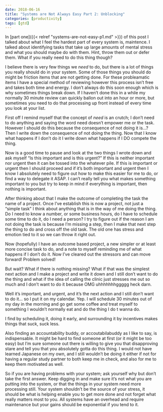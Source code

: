 ```yaml
---
date: 2018-06-16
title: "Systems are Not Always Easy Part 2: Unblocking"
categories: [productivity]
tags: [gtd]
---
```


In [part one]({{< relref "systems-are-not-easy-p1.md" >}}) of this post I talked about what I feel the hardest part of every system is, maintence. I talked about identifying tasks that take up large amounts of mental stress and what you should maybe do with them. Hint, throw them out or defer them. What if you really need to do this thing though?<!--more-->

I believe there is very few things we _need_ to do, but there is a lot of things you really should do in your system. Some of those things you should do might be friction items that are not getting done. For these probleamatic items I have a special method of reviewing however this process isn’t free and takes both time and energy. I don’t always do this soon enough which is why sometimes things break down. If I haven’t done this in a while my normally 30 minute review can quickly ballon out into an hour or more, but sometimes you need to do that processing up front instead of every time you look at your list.

First off I remind myself that the concept of _need_ is an crutch; I don’t need to do anything and saying the word need doesn’t empower me or the task. However I should do this because the consequence of not doing it is...? Then I write down the consequence of not doing the thing. Now that I know what happens if I don’t do it I write down what happens if I DO compete the thing.

Now is a good time to pause and look at the two things I wrote down and ask myself “Is this important and is this urgent?” If this is neither important nor urgent then it can be tossed into the whatever pile. If this is important or urgent then I should proceed and if it’s both important and urgent then I know I absolutely need to figure out how to make this easier for me to do, or find a way to delegate it ASAP. I can’t really tell you what makes something important to you but try to keep in mind if everything is important, then nothing is important.

After thinking about that I make the outcome of completing the task the name of a project. Once I’ve establish this is now a project, not just a “simple task” I think about anything that is in the way of me doing the thing. Do I need to know a number, or some business hours, do I have to schedule some time to do it, do I need a person? I try to figure out if the reason I am not doing the task is because I’m missing a step, then I make that next step the thing to do and cross off the old task. The old one has stress and emotion tied to it so we can throw it right out.

Now (hopefully) I have an outcome based project, a new simpler or at least more concise task to do, and a note to myself reminding me of what happens if I don’t do it. Now I’ve cleared out the stressors and can move forward! Problem solved!

But wait? What if there is nothing missing? What if that was the simplest next action and I make a project and write it down and I still don’t want to do the thing and what if the idea of calling the clinic just stresses me out so much and I don’t want to do it because OMG uhhhhhhhggggg heck darn.

Well it’s important, and urgent, and it’s the next action and I still don’t want to do it... so I put it on my calendar. Yep. I will schedule 30 minutes out of my day in the morning and go get some coffee and treat myself to something I wouldn’t normally eat and do the thing I do t wanna do.

I find by scheduling it, doing it early, and surrounding it by incentives makes things that suck, suck less.

Also finding an accountability buddy, or accoutabilabuddy as I like to say, is indispensable. It might be hard to find someone at first (or it might be too easy) but I’m sure someone out there is willing to give you that disapproving stare and tell you that you absolutely gotta do this thing. I would not have learned Japanese on my own, and I still wouldn’t be doing it either if not for having a regular study partner to both keep me in check, and also for me to keep them motivated as well.

So if you are having problems with your system; ask yourself why but don’t take the first answer. Keep digging in and make sure it’s not what you are putting into the system, or that the things in your system need more processing still. Your system shouldn’t be the source of your stress, it should be what is helping enable you to get more done and not forget what really matters most to you. All systems have an overhead and require maintenance but your gains should be exponential if you tend to it.
